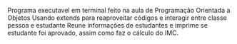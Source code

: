 Programa executavel em terminal feito na aula de Programação Orientada a Objetos
Usando extends para reaproveitar códigos e interagir entre classe pessoa e estudante
Reune informações de estudantes e imprime se estudante foi aprovado, assim como faz o cálculo do IMC.